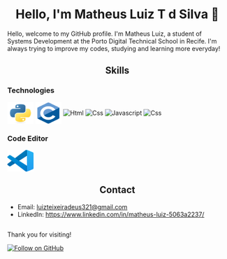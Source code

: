 <h1 align="center">Hello, I'm Matheus Luiz T d Silva 🌊</h1>

Hello, welcome to my GitHub profile. I'm Matheus Luiz, a student of Systems Development at the Porto Digital Technical School in Recife. I'm always trying to improve my codes, studying and learning more everyday!

<h2 align="center">Skills</h2>

### Technologies

<div>
  <img alt="Python" src="https://raw.githubusercontent.com/devicons/devicon/master/icons/python/python-original.svg" align="center" height="50" width="60">
  <img alt="C" src="https://raw.githubusercontent.com/devicons/devicon/master/icons/c/c-original.svg" align="center" height="50" width="60">
  <img alt="Html" src="https://cdn.icon-icons.com/icons2/2107/PNG/512/file_type_html_icon_130541.png" align="center" height="50" width="60">
  <img alt="Css" src="https://static-00.iconduck.com/assets.00/file-type-css-icon-1806x2048-r5fwjl3p.png" align="center" height="50" width="60">
  <img alt="Javascript" src="https://iconape.com/wp-content/files/ez/353342/svg/javascript-seeklogo.com.svg" align="center" height="50" width="60">
  <img alt="Css" src="https://static-00.iconduck.com/assets.00/file-type-css-icon-1806x2048-r5fwjl3p.png" align="center" height="50" width="60">
</div>
  
### Code Editor

<img alt="VS Code" src="https://raw.githubusercontent.com/devicons/devicon/master/icons/vscode/vscode-original.svg" align="center" height="50" width="60">


<h2 align="center">Contact</h2>

- Email: luizteixeiradeus321@gmail.com 
- LinkedIn: https://www.linkedin.com/in/matheus-luiz-5063a2237/

##

Thank you for visiting!

[![Follow on GitHub](https://img.shields.io/github/followers/MatheusLuizTdSilva?label=Follow&style=social)](https://github.com/MatheusLuizTdSilva)
